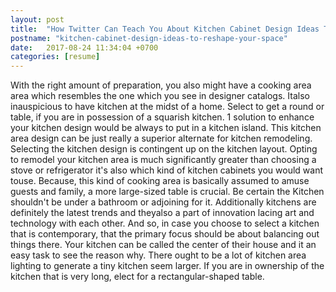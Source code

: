 ```yaml
---
layout: post
title:  "How Twitter Can Teach You About Kitchen Cabinet Design Ideas To Reshape Your Space"
postname: "kitchen-cabinet-design-ideas-to-reshape-your-space"
date:   2017-08-24 11:34:04 +0700
categories: [resume]
---
```

With the right amount of preparation, you also might have a cooking area area which resembles the one which you see in designer catalogs. Italso inauspicious to have kitchen at the midst of a home. Select to get a round or table, if you are in possession of a squarish kitchen. 1 solution to enhance your kitchen design would be always to put in a kitchen island. This kitchen area design can be just really a superior alternate for kitchen remodeling. Selecting the kitchen design is contingent up on the kitchen layout. Opting to remodel your kitchen area is much significantly greater than choosing a stove or refrigerator it's also which kind of kitchen cabinets you would want touse. Because, this kind of cooking area is basically assumed to amuse guests and family, a more large-sized table is crucial. Be certain the Kitchen shouldn't be under a bathroom or adjoining for it. Additionally kitchens are definitely the latest trends and theyalso a part of innovation lacing art and technology with each other. And so, in case you choose to select a kitchen that is contemporary, that the primary focus should be about balancing out things there. Your kitchen can be called the center of their house and it an easy task to see the reason why. There ought to be a lot of kitchen area lighting to generate a tiny kitchen seem larger. If you are in ownership of the kitchen that is very long, elect for a rectangular-shaped table.
